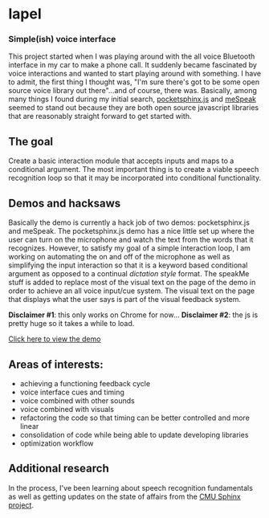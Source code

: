 lapel
=====

### Simple(ish) voice interface
This project started when I was playing around with the all voice Bluetooth interface in my car to make a phone call. It suddenly became fascinated by voice interactions and wanted to start playing around with something. I have to admit, the first thing I thought was, "I'm sure there's got to be some open source voice library out there"...and of course, there was. Basically, among many things I found during my initial search, [pocketsphinx.js](https://github.com/syl22-00/pocketsphinx.js) and [meSpeak](http://www.masswerk.at/mespeak/) seemed to stand out because they are both open source javascript libraries that are reasonably straight forward to get started with. 

## The goal
Create a basic interaction module that accepts inputs and maps to a conditional argument. The most important thing is to create a viable speech recognition loop so that it may be incorporated into conditional functionality.

## Demos and hacksaws
Basically the demo is currently a hack job of two demos: pocketsphinx.js and meSpeak. The pocketsphinx.js demo has a nice little set up where the user can turn on the microphone and watch the text from the words that it recognizes. However, to satisfy my goal of a simple interaction loop, I am working on automating the on and off of the microphone as well as simplifying the input interaction so that it is a keyword based conditional argument as opposed to a continual *dictation style* format. The speakMe stuff is added to replace most of the visual text on the page of the demo in order to achieve an all voice input/cue system. The visual text on the page that displays what the user says is part of the visual feedback system.

**Disclaimer #1**: this only works on Chrome for now...
**Disclaimer #2**: the js is pretty huge so it takes a while to load.

[Click here to view the demo](http://istitch.net/lapel)

## Areas of interests:
* achieving a functioning feedback cycle
* voice interface cues and timing
* voice combined with other sounds
* voice combined with visuals
* refactoring the code so that timing can be better controlled and more linear
* consolidation of code while being able to update developing libraries
* optimization workflow

## Additional research
In the process, I've been learning about speech recognition fundamentals as well as getting updates on the state of affairs from the [CMU Sphinx project](http://cmusphinx.sourceforge.net/). 
